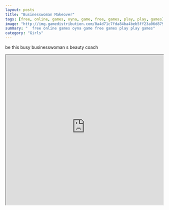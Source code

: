 ```yaml
---
layout: posts
title: "Businesswoman Makeover"
tags: [free, online, games, oyna, game, free, games, play, play, games]
image: "http://img.gamedistribution.com/0a4d71c7fda84ba4beb5ff23a06d8794.jpg"
summary: "  free online games oyna game free games play play games"
category: "Girls"
---
```


be this busy businesswoman s beauty coach

<iframe width="100%" height="480px;" src="http://flash.gamedistribution.com?game=0a4d71c7fda84ba4beb5ff23a06d8794"></iframe>